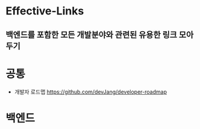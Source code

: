 # Effective-Links
## 백엔드를 포함한 모든 개발분야와 관련된 유용한 링크 모아두기

# 공통
- 개발자 로드맵 https://github.com/devJang/developer-roadmap

# 백엔드 
